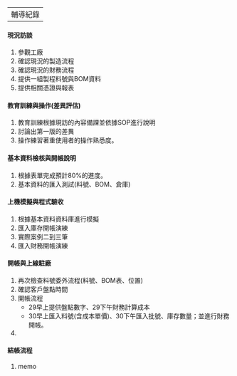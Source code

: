 <table>
    <tr>
        <td>輔導紀錄</td>
    </tr>
</table>

#### 現況訪談
1. 參觀工廠
2. 確認現況的製造流程
3. 確認現況的財務流程
4. 提供一組製程料號與BOM資料
5. 提供相關憑證與報表

#### 教育訓練與操作(差異評估)
1. 教育訓練根據現訪的內容備課並依據SOP進行說明
2. 討論出第一版的差異
3. 操作練習著重使用者的操作熟悉度。

#### 基本資料檢核與開帳說明
1. 根據表單完成預計80%的進度。
2. 基本資料的匯入測試(料號、BOM、倉庫)

#### 上機模擬與程式驗收
1. 根據基本資料資料庫進行模擬
2. 匯入庫存開帳演練
3. 實際案例二到三筆
4. 匯入財務開帳演練

#### 開帳與上線駐廠
1. 再次檢查料號委外流程(料號、BOM表、位置)
2. 確認客戶盤點時間
3. 開帳流程
   +  29早上提供盤點數字、29下午財務計算成本
   +  30早上匯入料號(含成本單價)、30下午匯入批號、庫存數量；並進行財務開帳。
4. 

#### 結帳流程
1. memo
